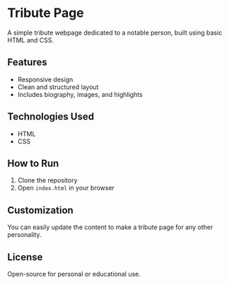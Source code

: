 # Tribute Page

A simple tribute webpage dedicated to a notable person, built using basic HTML and CSS.

## Features

- Responsive design
- Clean and structured layout
- Includes biography, images, and highlights

## Technologies Used

- HTML
- CSS

## How to Run

1. Clone the repository
2. Open `index.html` in your browser

## Customization

You can easily update the content to make a tribute page for any other personality.

## License

Open-source for personal or educational use.
